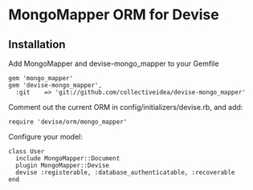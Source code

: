 # MongoMapper ORM for Devise

## Installation

Add MongoMapper and devise-mongo_mapper to your Gemfile

    gem 'mongo_mapper'
    gem 'devise-mongo_mapper',
      :git    => 'git://github.com/collectiveidea/devise-mongo_mapper'

Comment out the current ORM in config/initializers/devise.rb, and add:

    require 'devise/orm/mongo_mapper'

Configure your model:

    class User
      include MongoMapper::Document
      plugin MongoMapper::Devise
      devise :registerable, :database_authenticatable, :recoverable
    end